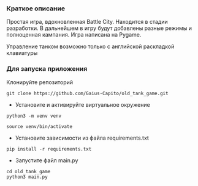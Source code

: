 ### Краткое описание
Простая игра, вдохновленная Battle City. Находится в стадии разработки. 
В дальнейшем в игру будут добавлены разные режимы и полноценная кампания. 
Игра написана на Pygame.

Управление танком возможно только с английской раскладкой клавиатуры

###  Для запуска приложения 

Клонируйте репозиторий
```
git clone https://github.com/Gaius-Capito/old_tank_game.git
```

- Установите и активируйте виртуальное окружение
```
python3 -m venv venv
```

```
source venv/bin/activate
```
- Установите зависимости из файла requirements.txt

```
pip install -r requirements.txt
```
- Запустите файл main.py
```
cd old_tank_game
python3 main.py
```
